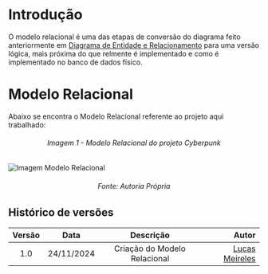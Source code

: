 # Introdução

O modelo relacional é uma das etapas de conversão do diagrama feito anteriormente em [Diagrama de Entidade e Relacionamento](DER_Cyberpunk.md) para uma versão lógica, mais próxima do que relmente é implementado e como é implementado no banco de dados físico. 

# Modelo Relacional

Abaixo se encontra o Modelo Relacional referente ao projeto aqui trabalhado:

<h6 align="center">Imagem 1 - Modelo Relacional do projeto Cyberpunk</h6>

![Imagem Modelo Relacional](../assets/Lógico_1.png)

<h6 align="center">Fonte: Autoria Própria </a></h6>

## Histórico de versões

| Versão |  Data  | Descrição | Autor |
|:------:|:------:|:---------:|------:|
| 1.0 | 24/11/2024 | Criação do Modelo Relacional | [Lucas Meireles](https://github.com/Katuner) |
